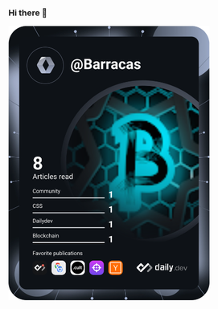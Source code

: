 ### Hi there 👋

<a href="https://app.daily.dev/Barracas"><img src="https://github.com/Barracas-azazaza/Barracas-azazaza/blob/main/devcard.svg" width="400" alt="Barracas's Dev Card"/></a>

<!--
**Barracas-azazaza/Barracas-azazaza** is a ✨ _special_ ✨ repository because its `README.md` (this file) appears on your GitHub profile.

Here are some ideas to get you started:

- 🔭 I’m currently working on ...
- 🌱 I’m currently learning ...
- 👯 I’m looking to collaborate on ...
- 🤔 I’m looking for help with ...
- 💬 Ask me about ...
- 📫 How to reach me: ...
- 😄 Pronouns: ...
- ⚡ Fun fact: ...
-->
